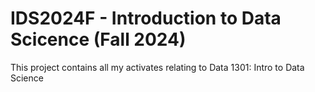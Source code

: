 # IDS2024F - Introduction to Data Scicence (Fall 2024)
This project contains all my activates relating to Data 1301: Intro to Data Science
